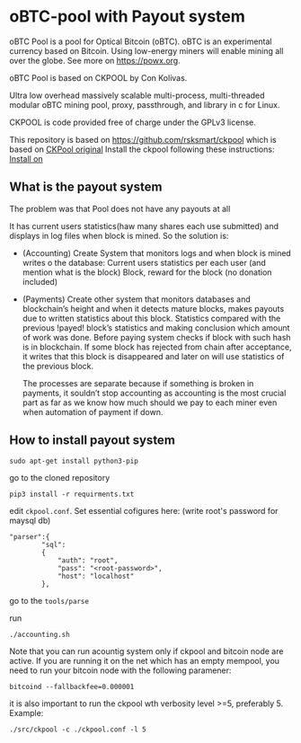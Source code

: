 # oBTC-pool with Payout system

oBTC Pool is a pool for Optical Bitcoin (oBTC).  oBTC is an experimental
currency based on Bitcoin. Using low-energy miners will enable mining all
over the globe. See more on https://powx.org.

oBTC Pool is based on CKPOOL by Con Kolivas.

Ultra low overhead massively scalable multi-process, multi-threaded modular
oBTC mining pool, proxy, passthrough, and library in c for Linux.

CKPOOL is code provided free of charge under the GPLv3 license.



This repository is based on https://github.com/rsksmart/ckpool which is based on [CKPool original](https://bitbucket.org/ckolivas/ckpool)
Install the ckpool following these instructions:
[Install on ](README_original.md)

## What is the payout system

The problem was that Pool does not have any payouts at all

It has current users statistics(haw many shares each use submitted) and displays in log files when block is mined. So the solution is:
- (Accounting) Create System that monitors logs and when block is mined writes o the database:
Current users statistics per each user (and mention what is the block)
Block, reward for the block (no donation included)
- (Payments) Create other system that monitors databases and blockchain’s height and when it detects mature blocks, makes payouts due to written statistics about this block. Statistics compared with the previous !payed! block’s statistics and making conclusion which amount of work was done. Before paying system checks if block with such hash is in blockchain. If some block has rejected from chain after acceptance, it writes that this block is disappeared and later on will use statistics of the previous block.

	The processes are separate because if something is broken in payments, it souldn’t stop accounting as accounting is the most crucial part as far as we know how much should we pay to each miner even when automation of payment if down.  



## How to install payout system


```
sudo apt-get install python3-pip
```

go to the cloned repository 

```
pip3 install -r requirments.txt
```

edit `ckpool.conf`. Set essential cofigures here:
(write root's password for maysql db)

```
"parser":{
		"sql":
		{
			"auth": "root",
			"pass": "<root-password>",
			"host": "localhost"
		},
```
go to the `tools/parse`

run
```
./accounting.sh
```


Note that you can run acountig system only if ckpool and bitcoin node are active.
If you are running it on the net which has an empty mempool, you need to run your bitcoin node with the following paramener:
```
bitcoind --fallbackfee=0.000001
```

it is also important to run the ckpool wth verbosity level >=5, preferably 5.
Example:
```
./src/ckpool -c ./ckpool.conf -l 5
``` 
